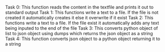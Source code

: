 Task 0: This function reads the content in the textfile and prints it out to standard output
Task 1: This functions write a text to a file. If the file is not created it automatically creates it else it overwrite if it exist
Task 2: This functions write a text to a file. If the file exist it automatically adds any text being inputed to the end of the file
Task 3: This converts python object of list to json object using dumps which returns the json object as a string
Task 4: This function converts json object to a python object returning it to a string
